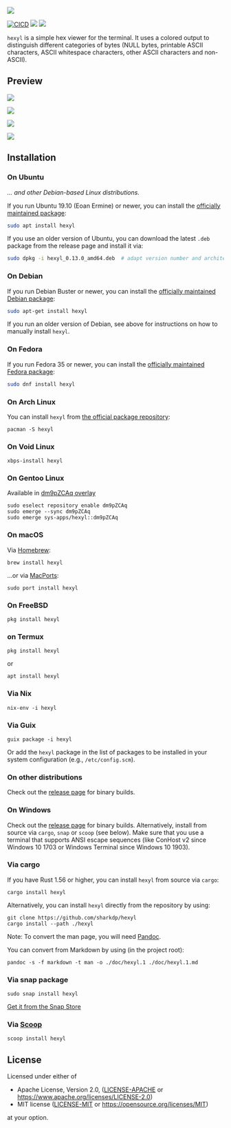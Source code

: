 ![](doc/logo.svg)

[![CICD](https://github.com/sharkdp/hexyl/actions/workflows/CICD.yml/badge.svg)](https://github.com/sharkdp/hexyl/actions/workflows/CICD.yml)
[![](https://img.shields.io/crates/l/hexyl.svg?colorB=22ba4c)](https://crates.io/crates/hexyl)
![](https://img.shields.io/crates/v/hexyl.svg?colorB=00aa88)

`hexyl` is a simple hex viewer for the terminal. It uses a colored output to distinguish different categories
of bytes (NULL bytes, printable ASCII characters, ASCII whitespace characters, other ASCII characters and non-ASCII).

## Preview

![](https://i.imgur.com/MWO9uSL.png)

![](https://i.imgur.com/Dp7Wncz.png)

![](https://i.imgur.com/ln3TniI.png)

![](https://i.imgur.com/f8nm8g6.png)

## Installation

### On Ubuntu

*... and other Debian-based Linux distributions.*

If you run Ubuntu 19.10 (Eoan Ermine) or newer, you can install the [officially maintained package](https://packages.ubuntu.com/search?keywords=hexyl):
```bash
sudo apt install hexyl
```
If you use an older version of Ubuntu, you can download
the latest `.deb` package from the release page and install it via:

``` bash
sudo dpkg -i hexyl_0.13.0_amd64.deb  # adapt version number and architecture
```

### On Debian

If you run Debian Buster or newer, you can install the [officially maintained Debian package](https://packages.debian.org/search?searchon=names&keywords=hexyl):
```bash
sudo apt-get install hexyl
```

If you run an older version of Debian, see above for instructions on how to
manually install `hexyl`.

### On Fedora

If you run Fedora 35 or newer, you can install the [officially maintained Fedora package](https://packages.fedoraproject.org/pkgs/rust-hexyl/hexyl):

```bash
sudo dnf install hexyl
```

### On Arch Linux

You can install `hexyl` from [the official package repository](https://www.archlinux.org/packages/community/x86_64/hexyl/):

```
pacman -S hexyl
```

### On Void Linux

```
xbps-install hexyl
```

### On Gentoo Linux

Available in [dm9pZCAq overlay](https://github.com/gentoo-mirror/dm9pZCAq)

```
sudo eselect repository enable dm9pZCAq
sudo emerge --sync dm9pZCAq
sudo emerge sys-apps/hexyl::dm9pZCAq
```

### On macOS

Via [Homebrew](https://brew.sh):

```
brew install hexyl
```

...or via [MacPorts](https://www.macports.org):

```
sudo port install hexyl
```

### On FreeBSD

```
pkg install hexyl
```

### on Termux
```
pkg install hexyl
```
or
```
apt install hexyl
```

### Via Nix

```
nix-env -i hexyl
```

### Via Guix

```
guix package -i hexyl
```

Or add the `hexyl` package in the list of packages to be installed in your system configuration (e.g., `/etc/config.scm`).

### On other distributions

Check out the [release page](https://github.com/sharkdp/hexyl/releases) for binary builds.

### On Windows

Check out the [release page](https://github.com/sharkdp/hexyl/releases) for binary builds.
Alternatively, install from source via `cargo`, `snap` or `scoop` (see below).
Make sure that you use a terminal that supports ANSI escape sequences (like ConHost v2 since Windows 10 1703
or Windows Terminal since Windows 10 1903).

### Via cargo

If you have Rust 1.56 or higher, you can install `hexyl` from source via `cargo`:
```
cargo install hexyl
```

Alternatively, you can install `hexyl` directly from the repository by using:
```
git clone https://github.com/sharkdp/hexyl
cargo install --path ./hexyl
```

Note: To convert the man page, you will need [Pandoc](https://pandoc.org/).

You can convert from Markdown by using (in the project root):
```
pandoc -s -f markdown -t man -o ./doc/hexyl.1 ./doc/hexyl.1.md
```

### Via snap package

```
sudo snap install hexyl
```
[Get it from the Snap Store](https://snapcraft.io/hexyl)


### Via [Scoop](https://scoop.sh)
```
scoop install hexyl
```


## License

Licensed under either of

 * Apache License, Version 2.0, ([LICENSE-APACHE](LICENSE-APACHE) or https://www.apache.org/licenses/LICENSE-2.0)
 * MIT license ([LICENSE-MIT](LICENSE-MIT) or https://opensource.org/licenses/MIT)

at your option.
